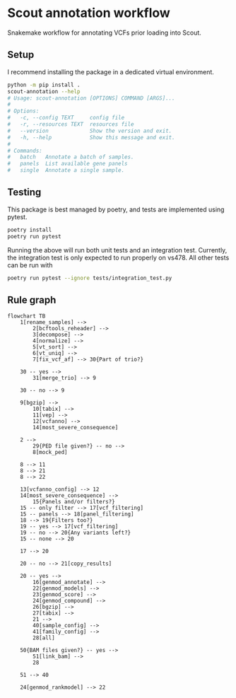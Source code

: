 # Scout annotation workflow

Snakemake workflow for annotating VCFs prior loading into Scout.

## Setup

I recommend installing the package in a dedicated virtual environment.

```bash
python -m pip install .
scout-annotation --help
# Usage: scout-annotation [OPTIONS] COMMAND [ARGS]...
#
# Options:
#   -c, --config TEXT     config file
#   -r, --resources TEXT  resources file
#   --version             Show the version and exit.
#   -h, --help            Show this message and exit.
#
# Commands:
#   batch   Annotate a batch of samples.
#   panels  List available gene panels
#   single  Annotate a single sample.
```

## Testing

This package is best managed by poetry, and tests are implemented using pytest.

```bash
poetry install
poetry run pytest
```

Running the above will run both unit tests and an integration test.
Currently, the integration test is only expected to run properly on vs478.
All other tests can be run with

```bash
poetry run pytest --ignore tests/integration_test.py
```

## Rule graph

```mermaid
flowchart TB
    1[rename_samples] -->
        2[bcftools_reheader] -->
        3[decompose] -->
        4[normalize] -->
        5[vt_sort] -->
        6[vt_uniq] -->
        7[fix_vcf_af] --> 30{Part of trio?}

    30 -- yes -->
        31[merge_trio] --> 9

    30 -- no --> 9

    9[bgzip] -->
        10[tabix] -->
        11[vep] -->
        12[vcfanno] -->
        14[most_severe_consequence]

    2 -->
        29{PED file given?} -- no -->
        8[mock_ped]

    8 --> 11
    8 --> 21
    8 --> 22

    13[vcfanno_config] --> 12
    14[most_severe_consequence] -->
        15{Panels and/or filters?}
    15 -- only filter --> 17[vcf_filtering]
    15 -- panels --> 18[panel_filtering]
    18 --> 19{Filters too?}
    19 -- yes --> 17[vcf_filtering]
    19 -- no --> 20{Any variants left?}
    15 -- none --> 20

    17 --> 20

    20 -- no --> 21[copy_results]

    20 -- yes -->
        16[genmod_annotate] -->
        22[genmod_models] -->
        23[genmod_score] -->
        24[genmod_compound] -->
        26[bgzip] -->
        27[tabix] -->
        21 -->
        40[sample_config] -->
        41[family_config] -->
        28[all]

    50{BAM files given?} -- yes -->
        51[link_bam] -->
        28

    51 --> 40

    24[genmod_rankmodel] --> 22
```
